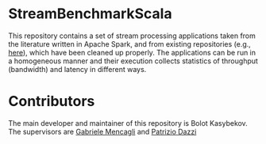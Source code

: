 # StreamBenchmarkScala
This repository contains a set of stream processing applications taken from the literature written in Apache Spark, and from existing repositories (e.g., 
[here](https://github.com/ParaGroup/StreamBenchmarks)), 
which have been cleaned up properly. The applications can be run in a homogeneous manner and their execution collects statistics of throughput (bandwidth) and latency in different ways.
# Contributors
The main developer and maintainer of this repository is Bolot Kasybekov. The supervisors are [Gabriele Mencagli](mailto:gabriele.mencagli@unipi.it) and [Patrizio Dazzi](mailto:patrizio.dazzi@unipi.it)
